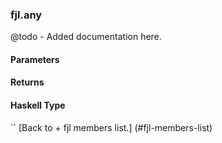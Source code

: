 ### fjl.any
@todo - Added documentation here.

#### Parameters

#### Returns
 
#### Haskell Type
``
[Back to  + fjl members list.]
(#fjl-members-list)
